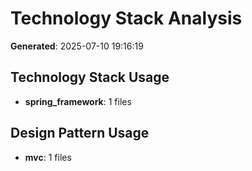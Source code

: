 # Technology Stack Analysis

**Generated**: 2025-07-10 19:16:19

## Technology Stack Usage

- **spring_framework**: 1 files

## Design Pattern Usage

- **mvc**: 1 files

